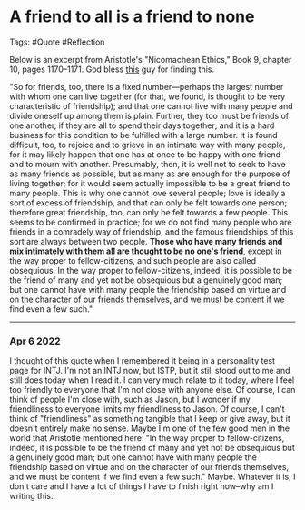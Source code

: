# A friend to all is a friend to none 
Tags: #Quote #Reflection 

Below is an excerpt from Aristotle's "Nicomachean Ethics," Book 9, chapter 10, pages 1170–1171. God bless [this](https://english.stackexchange.com/questions/312110/a-friend-to-all-is-a-friend-to-none-aristotle-what-does-this-exactly-mean) guy for finding this. 

"So for friends, too, there is a fixed number—perhaps the largest number with whom one can live together (for that, we found, is thought to be very characteristic of friendship); and that one cannot live with many people and divide oneself up among them is plain. Further, they too must be friends of one another, if they are all to spend their days together; and it is a hard business for this condition to be fulfilled with a large number. It is found difficult, too, to rejoice and to grieve in an intimate way with many people, for it may likely happen that one has at once to be happy with one friend and to mourn with another. Presumably, then, it is well not to seek to have as many friends as possible, but as many as are enough for the purpose of living together; for it would seem actually impossible to be a great friend to many people. This is why one cannot love several people; love is ideally a sort of excess of friendship, and that can only be felt towards one person; therefore great friendship, too, can only be felt towards a few people. This seems to be confirmed in practice; for we do not find many people who are friends in a comradely way of friendship, and the famous friendships of this sort are always between two people. **Those who have many friends and mix intimately with them all are thought to be no one's friend**, except in the way proper to fellow-citizens, and such people are also called obsequious. In the way proper to fellow-citizens, indeed, it is possible to be the friend of many and yet not be obsequious but a genuinely good man; but one cannot have with many people the friendship based on virtue and on the character of our friends themselves, and we must be content if we find even a few such." 

--- 
### Apr 6 2022 
I thought of this quote when I remembered it being in a personality test page for INTJ. I'm not an INTJ now, but ISTP, but it still stood out to me and still does today when I read it. I can very much relate to it today, where I feel too friendly to everyone that I'm not close with anyone else. Of course, I can think of people I'm close with, such as Jason, but I wonder if my friendliness to everyone limits my friendliness to Jason. Of course, I can't think of "friendliness" as something tangible that I keep or give away, but it doesn't entirely make no sense. Maybe I'm one of the few good men in the world that Aristotle mentioned here: "In the way proper to fellow-citizens, indeed, it is possible to be the friend of many and yet not be obsequious but a genuinely good man; but one cannot have with many people the friendship based on virtue and on the character of our friends themselves, and we must be content if we find even a few such." Maybe. Whatever it is, I don't care and I have a lot of things I have to finish right now–why am I writing this.. 